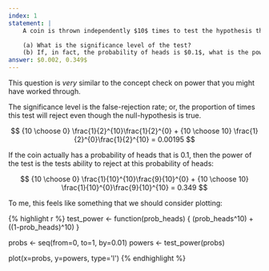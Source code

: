 ```yaml
---
index: 1
statement: |
    A coin is thrown independently $10$ times to test the hypothesis that the probability of heads is $\frac{1}{2}$ versus the alternative that the probability is not $\frac{1}{2}$ . The test rejects if either $0$ or $ 10$ heads are observed.

    (a) What is the significance level of the test?  
    (b) If, in fact, the probability of heads is $0.1$, what is the power of the test?
answer: $0.002, 0.349$
---
```


This question is _very_ similar to the concept check on power that you might have worked through. 

The significance level is the false-rejection rate; or, the proportion of times this test will reject even though the null-hypothesis is true. 

$$
{10 \choose 0} \frac{1}{2}^{10}\frac{1}{2}^{0} + {10 \choose 10} \frac{1}{2}^{0}\frac{1}{2}^{10} = 0.00195
$$

If the coin actually has a probability of heads that is $0.1$, then the power of the test is the tests ability to reject at this probability of heads: 

$$
{10 \choose 0} \frac{1}{10}^{10}\frac{9}{10}^{0} + {10 \choose 10} \frac{1}{10}^{0}\frac{9}{10}^{10} = 0.349
$$

To me, this feels like something that we should consider plotting:

{% highlight r %}
test_power <- function(prob_heads) { 
  (prob_heads^10) + ((1-prob_heads)^10)
  }

probs <- seq(from=0, to=1, by=0.01)
powers <- test_power(probs)

plot(x=probs, y=powers, type='l')
{% endhighlight %}
